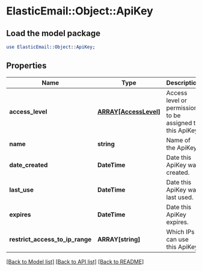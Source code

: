 # ElasticEmail::Object::ApiKey

## Load the model package
```perl
use ElasticEmail::Object::ApiKey;
```

## Properties
Name | Type | Description | Notes
------------ | ------------- | ------------- | -------------
**access_level** | [**ARRAY[AccessLevel]**](AccessLevel.md) | Access level or permission to be assigned to this ApiKey. | [optional] 
**name** | **string** | Name of the ApiKey. | [optional] 
**date_created** | **DateTime** | Date this ApiKey was created. | [optional] 
**last_use** | **DateTime** | Date this ApiKey was last used. | [optional] 
**expires** | **DateTime** | Date this ApiKey expires. | [optional] 
**restrict_access_to_ip_range** | **ARRAY[string]** | Which IPs can use this ApiKey | [optional] 

[[Back to Model list]](../README.md#documentation-for-models) [[Back to API list]](../README.md#documentation-for-api-endpoints) [[Back to README]](../README.md)


